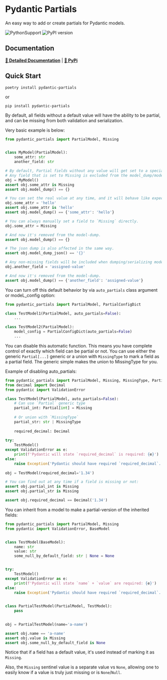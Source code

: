 # Pydantic Partials

An easy way to add or create partials for Pydantic models.

![PythonSupport](https://img.shields.io/static/v1?label=python&message=%203.10|%203.11|%203.12&color=blue?style=flat-square&logo=python)
![PyPI version](https://badge.fury.io/py/xmodel.svg?)

## Documentation

**[📄 Detailed Documentation](https://joshorr.github.io/pydantic-partials/latest/)** | **[🐍 PyPi](https://pypi.org/project/pydantic-partials/)**

## Quick Start

```shell
poetry install pydantic-partials
```

or

```shell
pip install pydantic-partials
```

By default, all fields without a default value will have the ability to be partial,
and can be missing from both validation and serialization.

Very basic example is below:

```python
from pydantic_partials import PartialModel, Missing


class MyModel(PartialModel):
    some_attr: str
    another_field: str

# By default, Partial fields without any value will get set to a special `Missing` type.
# Any field that is set to Missing is excluded from the model_dump/model_dump_json
obj = MyModel()
assert obj.some_attr is Missing
assert obj.model_dump() == {}

# You can set the real value at any time, and it will behave like expected.
obj.some_attr = 'hello'
assert obj.some_attr is 'hello'
assert obj.model_dump() == {'some_attr': 'hello'}

# You can always manually set a field to `Missing` directly.
obj.some_attr = Missing

# And now it's removed from the model-dump.
assert obj.model_dump() == {}

# The json dump is also affected in the same way.
assert obj.model_dump_json() == '{}'

# Any non-missing fields will be included when dumping/serializing model.
obj.another_field = 'assigned-value'

# And now it's removed from the model-dump.
assert obj.model_dump() == {'another_field': 'assigned-value'}
```

You can turn off this default behavior by via `auto_partials` class argument or modeL_config option:

```python
from pydantic_partials import PartialModel, PartialConfigDict

class TestModel1(PartialModel, auto_partials=False):
    ...

class TestModel2(PartialModel):
    model_config = PartialConfigDict(auto_partials=False)
    ...
```

You can disable this automatic function. This means you have complete control of exactly which field 
can be partial or not.  You can use either the generic `Partial[...]` generic or a union with `MissingType`
to mark a field as a partial field.  The generic simple makes the union to MissingType for you.

Example of disabling auto_partials:

```python
from pydantic_partials import PartialModel, Missing, MissingType, Partial
from decimal import Decimal
from pydantic import ValidationError

class TestModel(PartialModel, auto_partials=False):
    # Can use `Partial` generic type
    partial_int: Partial[int] = Missing
    
    # Or union with `MissingType`
    partial_str: str | MissingType
    
    required_decimal: Decimal
    
try:
    TestModel()
except ValidationError as e:
    print(f'Pydantic will state `required_decimal` is required: {e}')
else:
    raise Exception('Pydantic should have required `required_decimal`.')
    
obj = TestModel(required_decimal='1.34')

# You can find out at any time if a field is missing or not:
assert obj.partial_int is Missing
assert obj.partial_str is Missing

assert obj.required_decimal == Decimal('1.34')
```



You can inherit from a model to make a partial-version of the inherited fields:

```python
from pydantic_partials import PartialModel, Missing
from pydantic import ValidationError, BaseModel


class TestModel(BaseModel):
    name: str
    value: str
    some_null_by_default_field: str | None = None


try:
    TestModel()
except ValidationError as e:
    print(f'Pydantic will state `name` + `value` are required: {e}')
else:
    raise Exception('Pydantic should have required `required_decimal`.')    

    
class PartialTestModel(PartialModel, TestModel):
    pass

    
obj = PartialTestModel(name='a-name')

assert obj.name == 'a-name'
assert obj.value is Missing
assert obj.some_null_by_default_field is None
```

Notice that if a field has a default value, it's used instead of marking it as `Missing`.

Also, the `Missing` sentinel value is a separate value vs `None`, allowing one to easily
know if a value is truly just missing or is `None`/`Null`.
